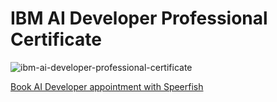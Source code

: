 # IBM AI Developer Professional Certificate

![ibm-ai-developer-professional-certificate](https://github.com/user-attachments/assets/9c8af60c-c4ef-442a-bc41-650bb5110bf0)

[Book AI Developer appointment with Speerfish](https://speerfish-denver.square.site/s/appointments)

